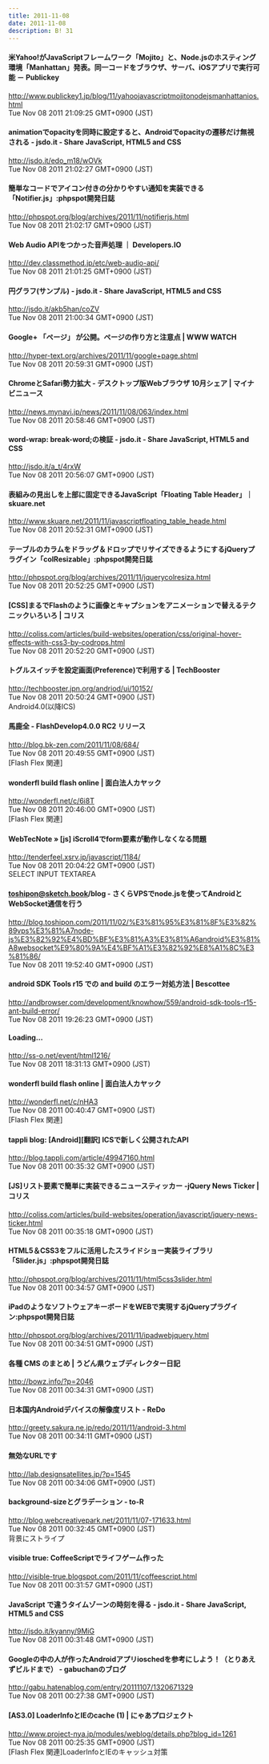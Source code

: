 ```yaml
---
title: 2011-11-08
date: 2011-11-08
description: B! 31
---
```


#### 米Yahoo!がJavaScriptフレームワーク「Mojito」と、Node.jsのホスティング環境「Manhattan」発表。同一コードをブラウザ、サーバ、iOSアプリで実行可能 － Publickey
http://www.publickey1.jp/blog/11/yahoojavascriptmojitonodejsmanhattanios.html<br>
Tue Nov 08 2011 21:09:25 GMT+0900 (JST)<br>


#### animationでopacityを同時に設定すると、Androidでopacityの遷移だけ無視される - jsdo.it - Share JavaScript, HTML5 and CSS
http://jsdo.it/edo_m18/wOVk<br>
Tue Nov 08 2011 21:02:27 GMT+0900 (JST)<br>


#### 簡単なコードでアイコン付きの分かりやすい通知を実装できる「Notifier.js」:phpspot開発日誌
http://phpspot.org/blog/archives/2011/11/notifierjs.html<br>
Tue Nov 08 2011 21:02:17 GMT+0900 (JST)<br>


#### Web Audio APIをつかった音声処理 ｜ Developers.IO
http://dev.classmethod.jp/etc/web-audio-api/<br>
Tue Nov 08 2011 21:01:25 GMT+0900 (JST)<br>


#### 円グラフ(サンプル) - jsdo.it - Share JavaScript, HTML5 and CSS
http://jsdo.it/akb5han/coZV<br>
Tue Nov 08 2011 21:00:34 GMT+0900 (JST)<br>


#### Google+ 「ページ」 が公開。ページの作り方と注意点 | WWW WATCH
http://hyper-text.org/archives/2011/11/google+page.shtml<br>
Tue Nov 08 2011 20:59:31 GMT+0900 (JST)<br>


#### ChromeとSafari勢力拡大 - デスクトップ版Webブラウザ 10月シェア | マイナビニュース
http://news.mynavi.jp/news/2011/11/08/063/index.html<br>
Tue Nov 08 2011 20:58:46 GMT+0900 (JST)<br>


#### word-wrap: break-word;の検証 - jsdo.it - Share JavaScript, HTML5 and CSS
http://jsdo.it/a_t/4rxW<br>
Tue Nov 08 2011 20:56:07 GMT+0900 (JST)<br>


#### 表組みの見出しを上部に固定できるJavaScript「Floating Table Header」｜skuare.net
http://www.skuare.net/2011/11/javascriptfloating_table_heade.html<br>
Tue Nov 08 2011 20:52:31 GMT+0900 (JST)<br>


#### テーブルのカラムをドラッグ＆ドロップでリサイズできるようにするjQueryプラグイン「colResizable」:phpspot開発日誌
http://phpspot.org/blog/archives/2011/11/jquerycolresiza.html<br>
Tue Nov 08 2011 20:52:25 GMT+0900 (JST)<br>


####   [CSS]まるでFlashのように画像とキャプションをアニメーションで替えるテクニックいろいろ | コリス
http://coliss.com/articles/build-websites/operation/css/original-hover-effects-with-css3-by-codrops.html<br>
Tue Nov 08 2011 20:52:20 GMT+0900 (JST)<br>


#### トグルスイッチを設定画面(Preference)で利用する | TechBooster
http://techbooster.jpn.org/andriod/ui/10152/<br>
Tue Nov 08 2011 20:50:24 GMT+0900 (JST)<br>
Android4.0(以降ICS)


#### 馬鹿全 - FlashDevelop4.0.0 RC2 リリース
http://blog.bk-zen.com/2011/11/08/684/<br>
Tue Nov 08 2011 20:49:55 GMT+0900 (JST)<br>
[Flash Flex 関連]


#### wonderfl build flash online | 面白法人カヤック
http://wonderfl.net/c/6i8T<br>
Tue Nov 08 2011 20:46:00 GMT+0900 (JST)<br>
[Flash Flex 関連]


#### WebTecNote » [js] iScroll4でform要素が動作しなくなる問題
http://tenderfeel.xsrv.jp/javascript/1184/<br>
Tue Nov 08 2011 20:04:22 GMT+0900 (JST)<br>
SELECT INPUT TEXTAREA


#### toshipon@sketch.book/blog - さくらVPSでnode.jsを使ってAndroidとWebSocket通信を行う
http://blog.toshipon.com/2011/11/02/%E3%81%95%E3%81%8F%E3%82%89vps%E3%81%A7node-js%E3%82%92%E4%BD%BF%E3%81%A3%E3%81%A6android%E3%81%A8websocket%E9%80%9A%E4%BF%A1%E3%82%92%E8%A1%8C%E3%81%86/<br>
Tue Nov 08 2011 19:52:40 GMT+0900 (JST)<br>


#### android SDK Tools r15 での and build のエラー対処方法 | Bescottee
http://andbrowser.com/development/knowhow/559/android-sdk-tools-r15-ant-build-error/<br>
Tue Nov 08 2011 19:26:23 GMT+0900 (JST)<br>


#### Loading...
http://ss-o.net/event/html1216/<br>
Tue Nov 08 2011 18:31:13 GMT+0900 (JST)<br>


#### wonderfl build flash online | 面白法人カヤック
http://wonderfl.net/c/nHA3<br>
Tue Nov 08 2011 00:40:47 GMT+0900 (JST)<br>
[Flash Flex 関連]


#### tappli blog: [Android][翻訳] ICSで新しく公開されたAPI
http://blog.tappli.com/article/49947160.html<br>
Tue Nov 08 2011 00:35:32 GMT+0900 (JST)<br>


####   [JS]リスト要素で簡単に実装できるニュースティッカー -jQuery News Ticker | コリス
http://coliss.com/articles/build-websites/operation/javascript/jquery-news-ticker.html<br>
Tue Nov 08 2011 00:35:18 GMT+0900 (JST)<br>


#### HTML5＆CSS3をフルに活用したスライドショー実装ライブラリ「Slider.js」:phpspot開発日誌
http://phpspot.org/blog/archives/2011/11/html5css3slider.html<br>
Tue Nov 08 2011 00:34:57 GMT+0900 (JST)<br>


#### iPadのようなソフトウェアキーボードをWEBで実現するjQueryプラグイン:phpspot開発日誌
http://phpspot.org/blog/archives/2011/11/ipadwebjquery.html<br>
Tue Nov 08 2011 00:34:51 GMT+0900 (JST)<br>


#### 各種 CMS のまとめ | うどん県ウェブディレクター日記
http://bowz.info/?p=2046<br>
Tue Nov 08 2011 00:34:31 GMT+0900 (JST)<br>


####          日本国内Androidデバイスの解像度リスト - ReDo      
http://greety.sakura.ne.jp/redo/2011/11/android-3.html<br>
Tue Nov 08 2011 00:34:11 GMT+0900 (JST)<br>


#### 無効なURLです
http://lab.designsatellites.jp/?p=1545<br>
Tue Nov 08 2011 00:34:06 GMT+0900 (JST)<br>


#### background-sizeとグラデーション - to-R
http://blog.webcreativepark.net/2011/11/07-171633.html<br>
Tue Nov 08 2011 00:32:45 GMT+0900 (JST)<br>
背景にストライプ


#### visible true: CoffeeScriptでライフゲーム作った
http://visible-true.blogspot.com/2011/11/coffeescript.html<br>
Tue Nov 08 2011 00:31:57 GMT+0900 (JST)<br>


#### JavaScript で違うタイムゾーンの時刻を得る - jsdo.it - Share JavaScript, HTML5 and CSS
http://jsdo.it/kyanny/9MiG<br>
Tue Nov 08 2011 00:31:48 GMT+0900 (JST)<br>


#### Googleの中の人が作ったAndroidアプリioschedを参考にしよう！（とりあえずビルドまで） - gabuchanのブログ
http://gabu.hatenablog.com/entry/20111107/1320671329<br>
Tue Nov 08 2011 00:27:38 GMT+0900 (JST)<br>


#### [AS3.0] LoaderInfoとIEのcache (1) | にゃあプロジェクト
http://www.project-nya.jp/modules/weblog/details.php?blog_id=1261<br>
Tue Nov 08 2011 00:25:35 GMT+0900 (JST)<br>
[Flash Flex 関連]LoaderInfoとIEのキャッシュ対策


